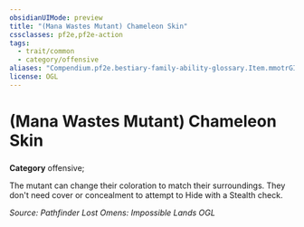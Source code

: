 ```yaml
---
obsidianUIMode: preview
title: "(Mana Wastes Mutant) Chameleon Skin"
cssclasses: pf2e,pf2e-action
tags:
  - trait/common
  - category/offensive
aliases: "Compendium.pf2e.bestiary-family-ability-glossary.Item.mmotrGIfshEHi8Rr"
license: OGL
---
```

# (Mana Wastes Mutant) Chameleon Skin

### 

**Category** offensive; 




The mutant can change their coloration to match their surroundings. They don't need cover or concealment to attempt to Hide with a Stealth check.

*Source: Pathfinder Lost Omens: Impossible Lands*
*OGL*